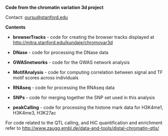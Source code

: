**Code from the chromatin variation 3d project**

Contact: oursu@stanford.edu

**Contents**

- **browserTracks** - code for creating the browser tracks displayed at http://mitra.stanford.edu/kundaje/chromovar3d

- **DNase** - code for processing the DNase data

- **GWASnetworks** - code for the GWAS network analysis 

- **MotifAnalysis** - code for computing correlation between signal and TF motif scores across individuals

- **RNAseq** - code for processing the RNAseq data

- **SNPs** - code for merging together the SNP set used in this analysis

- **peakCalling** - code for processing the histone mark data for H3K4me1, H3K4me3, H3K27ac

For code related to the QTL calling, and HiC quantification and enrichment refer to http://www.zaugg.embl.de/data-and-tools/distal-chromatin-qtls/